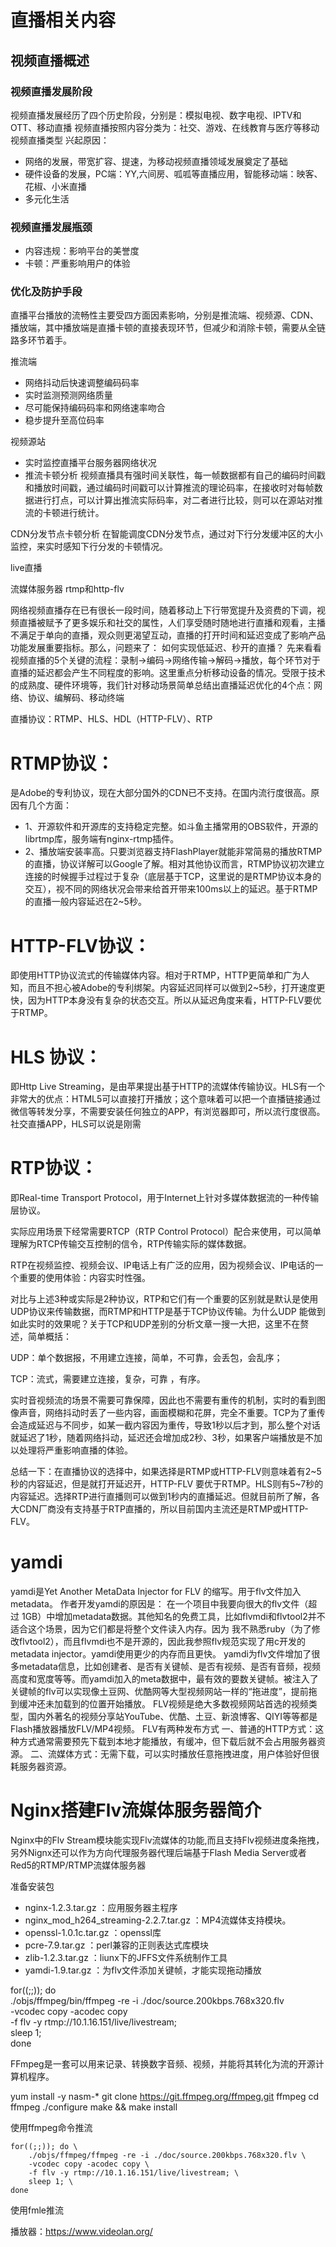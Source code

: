# 直播相关内容

## 视频直播概述
### 视频直播发展阶段
视频直播发展经历了四个历史阶段，分别是：模拟电视、数字电视、IPTV和OTT、移动直播
视频直播按照内容分类为：社交、游戏、在线教育与医疗等移动视频直播类型
兴起原因：
- 网络的发展，带宽扩容、提速，为移动视频直播领域发展奠定了基础
- 硬件设备的发展，PC端：YY,六间房、呱呱等直播应用，智能移动端：映客、花椒、小米直播
- 多元化生活

### 视频直播发展瓶颈
- 内容违规：影响平台的美誉度
- 卡顿：严重影响用户的体验

### 优化及防护手段
直播平台播放的流畅性主要受四方面因素影响，分别是推流端、视频源、CDN、播放端，其中播放端是直播卡顿的直接表现环节，但减少和消除卡顿，需要从全链路多环节着手。

推流端
- 网络抖动后快速调整编码码率
- 实时监测预测网络质量
- 尽可能保持编码码率和网络速率吻合
- 稳步提升至高位码率

视频源站
- 实时监控直播平台服务器网络状况
- 推流卡顿分析
视频直播具有强时间关联性，每一帧数据都有自己的编码时间戳和播放时间戳，通过编码时间戳可以计算推流的理论码率，在接收时对每帧数据进行打点，可以计算出推流实际码率，对二者进行比较，则可以在源站对推流的卡顿进行统计。

CDN分发节点卡顿分析
在智能调度CDN分发节点，通过对下行分发缓冲区的大小监控，来实时感知下行分发的卡顿情况。



live直播

流媒体服务器
rtmp和http-flv

网络视频直播存在已有很长一段时间，随着移动上下行带宽提升及资费的下调，视频直播被赋予了更多娱乐和社交的属性，人们享受随时随地进行直播和观看，主播不满足于单向的直播，观众则更渴望互动，直播的打开时间和延迟变成了影响产品功能发展重要指标。那么，问题来了： 如何实现低延迟、秒开的直播？
先来看看视频直播的5个关键的流程：录制->编码->网络传输->解码->播放，每个环节对于直播的延迟都会产生不同程度的影响。这里重点分析移动设备的情况。受限于技术的成熟度、硬件环境等，我们针对移动场景简单总结出直播延迟优化的4个点：网络、协议、编解码、移动终端

直播协议：RTMP、HLS、HDL（HTTP-FLV）、RTP
# RTMP协议：

是Adobe的专利协议，现在大部分国外的CDN已不支持。在国内流行度很高。原因有几个方面：

- 1、开源软件和开源库的支持稳定完整。如斗鱼主播常用的OBS软件，开源的librtmp库，服务端有nginx-rtmp插件。
- 2、播放端安装率高。只要浏览器支持FlashPlayer就能非常简易的播放RTMP的直播，协议详解可以Google了解。相对其他协议而言，RTMP协议初次建立连接的时候握手过程过于复杂（底层基于TCP，这里说的是RTMP协议本身的交互），视不同的网络状况会带来给首开带来100ms以上的延迟。基于RTMP的直播一般内容延迟在2~5秒。

# HTTP-FLV协议：

即使用HTTP协议流式的传输媒体内容。相对于RTMP，HTTP更简单和广为人知，而且不担心被Adobe的专利绑架。内容延迟同样可以做到2~5秒，打开速度更快，因为HTTP本身没有复杂的状态交互。所以从延迟角度来看，HTTP-FLV要优于RTMP。

# HLS 协议：

即Http Live Streaming，是由苹果提出基于HTTP的流媒体传输协议。HLS有一个非常大的优点：HTML5可以直接打开播放；这个意味着可以把一个直播链接通过微信等转发分享，不需要安装任何独立的APP，有浏览器即可，所以流行度很高。社交直播APP，HLS可以说是刚需

# RTP协议：

即Real-time Transport Protocol，用于Internet上针对多媒体数据流的一种传输层协议。

实际应用场景下经常需要RTCP（RTP Control Protocol）配合来使用，可以简单理解为RTCP传输交互控制的信令，RTP传输实际的媒体数据。

RTP在视频监控、视频会议、IP电话上有广泛的应用，因为视频会议、IP电话的一个重要的使用体验：内容实时性强。

对比与上述3种或实际是2种协议，RTP和它们有一个重要的区别就是默认是使用UDP协议来传输数据，而RTMP和HTTP是基于TCP协议传输。为什么UDP 能做到如此实时的效果呢？关于TCP和UDP差别的分析文章一搜一大把，这里不在赘述，简单概括：

UDP：单个数据报，不用建立连接，简单，不可靠，会丢包，会乱序；

TCP：流式，需要建立连接，复杂，可靠 ，有序。

实时音视频流的场景不需要可靠保障，因此也不需要有重传的机制，实时的看到图像声音，网络抖动时丢了一些内容，画面模糊和花屏，完全不重要。TCP为了重传会造成延迟与不同步，如某一截内容因为重传，导致1秒以后才到，那么整个对话就延迟了1秒，随着网络抖动，延迟还会增加成2秒、3秒，如果客户端播放是不加以处理将严重影响直播的体验。

总结一下：在直播协议的选择中，如果选择是RTMP或HTTP-FLV则意味着有2~5秒的内容延迟，但是就打开延迟开，HTTP-FLV 要优于RTMP。HLS则有5~7秒的内容延迟。选择RTP进行直播则可以做到1秒内的直播延迟。但就目前所了解，各大CDN厂商没有支持基于RTP直播的，所以目前国内主流还是RTMP或HTTP-FLV。


# yamdi
yamdi是Yet Another MetaData Injector for FLV 的缩写。用于flv文件加入metadata。
作者开发yamdi的原因是：
在一个项目中我要向很大的flv文件（超过 1GB）中增加metadata数据。其他知名的免费工具，比如flvmdi和flvtool2并不适合这个场景，因为它们都是将整个文件读入内存。因为 我不熟悉ruby（为了修改flvtool2），而且flvmdi也不是开源的，因此我参照flv规范实现了用c开发的metadata injector。yamdi使用更少的内存而且更快。
yamdi为flv文件增加了很多metadata信息，比如创建者、是否有关键帧、是否有视频、是否有音频，视频高度和宽度等等。而yamdi加入的meta数据中，最有效的要数关键帧。被注入了关键帧的flv可以实现像土豆网、优酷网等大型视频网站一样的“拖进度”，提前拖到缓冲还未加载到的位置开始播放。
FLV视频是绝大多数视频网站首选的视频类型，国内外著名的视频分享站YouTube、优酷、土豆、新浪博客、QIYI等等都是Flash播放器播放FLV/MP4视频。
FLV有两种发布方式
一、普通的HTTP方式：这种方式通常需要预先下载到本地才能播放，有缓冲，但下载后就不会占用服务器资源。
二、流媒体方式：无需下载，可以实时播放任意拖拽进度，用户体验好但很耗服务器资源。

# Nginx搭建Flv流媒体服务器简介
Nginx中的Flv Stream模块能实现Flv流媒体的功能,而且支持Flv视频进度条拖拽，另外Nignx还可以作为方向代理服务器代理后端基于Flash Media Server或者Red5的RTMP/RTMP流媒体服务器

准备安装包
- nginx-1.2.3.tar.gz      					        ：应用服务器主程序
- nginx_mod_h264_streaming-2.2.7.tar.gz     ：MP4流媒体支持模块。
- openssl-1.0.1c.tar.gz                		  ：openssl库
- pcre-7.9.tar.gz                        		：perl兼容的正则表达式库模块           
- zlib-1.2.3.tar.gz                    			：liunx下的JFFS文件系统制作工具
- yamdi-1.9.tar.gz                     			：为flv文件添加关键帧，才能实现拖动播放


for((;;)); do \
    ./objs/ffmpeg/bin/ffmpeg -re -i ./doc/source.200kbps.768x320.flv \
    -vcodec copy -acodec copy \
    -f flv -y rtmp://10.1.16.151/live/livestream; \
    sleep 1; \
done

FFmpeg是一套可以用来记录、转换数字音频、视频，并能将其转化为流的开源计算机程序。

yum install -y nasm-*
git clone https://git.ffmpeg.org/ffmpeg.git ffmpeg
cd ffmpeg
./configure
make && make install

使用ffmpeg命令推流
```
for((;;)); do \
	./objs/ffmpeg/ffmpeg -re -i ./doc/source.200kbps.768x320.flv \
	-vcodec copy -acodec copy \
	-f flv -y rtmp://10.1.16.151/live/livestream; \
	sleep 1; \
done
```
使用fmle推流

播放器：https://www.videolan.org/
